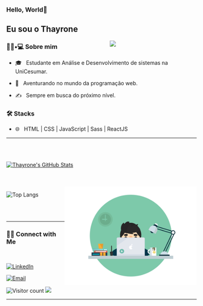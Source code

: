 ### Hello, World👋<h2> Eu sou o Thayrone</h2>

<img align='right' src="https://media.giphy.com/media/M9gbBd9nbDrOTu1Mqx/giphy.gif" width="230">

<h3> 👨🏻•💻 Sobre mim </h3>



- 🎓 &nbsp; Estudante em Análise e Desenvolvimento de sistemas na UniCesumar.

- 🌱 &nbsp; Aventurando no mundo da programação web.

- ✍️ &nbsp; Sempre em busca do próximo nível.



<h3>🛠 Stacks</h3>



- 🌐 &nbsp; HTML | CSS | JavaScript | Sass | ReactJS

<!--

- 🛢 &nbsp; MySQL | MongoDB

- 🔧 &nbsp; Git | Markdown | Selenium | Tidyverse

- 🖥 &nbsp; Illustrator| Photoshop | InDesign

-->



<hr>



<br/><br/>

[![Thayrone's GitHub Stats](https://github-readme-stats.vercel.app/api?username=ThayronePaula&show_icons=true)](https://github.com/ThayronePaula)

<br/>

<br/>

<img src="https://github.com/nirala69/nirala69/blob/master/70804f7e25b11f29db904f2fa7b4cd9d.gif" width="350" align='right'>

![Top Langs](https://github-readme-stats.vercel.app/api/top-langs/?username=ThayronePaula&show_icons=true)

<br><br>



<hr>



<h3> 🤝🏻 Connect with Me </h3>

<br>



<p align="center">



<a href="https://www.linkedin.com/in/thayronepaula/"><img width='300' alt="LinkedIn" src="https://img.shields.io/badge/LinkedIn-Thayrone de Paula-blue?style=flat-square&logo=linkedin"></a>



<a  href="mailto:thayronedepaula15@gmail.com"><img width='350' alt="Email" src="https://img.shields.io/badge/Email-thayronedepaula15@gmail.com-blue?style=flat-square&logo=gmail"></a>

</p>





![Visitor count](https://visitor-badge.laobi.icu/badge?page_id=ThayronePaula.ThayronePaula)   <img src="https://media.giphy.com/media/dxn6fRlTIShoeBr69N/giphy.gif" width="30">





<hr>



